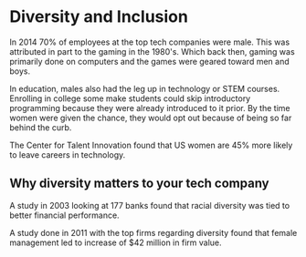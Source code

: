

# Diversity and Inclusion
In 2014 70% of employees at the top tech companies were male. This was attributed in part to the gaming in the 1980's. Which back then, gaming was primarily done on computers and the games were geared toward men and boys. 

In education, males also had the leg up in technology or STEM courses. Enrolling in college some make students could skip introductory programming because they were already introduced to it prior. By the time women were given the chance, they would opt out because of being so far behind the curb. 

The Center for Talent Innovation found that US women are 45% more likely to leave careers in technology. 


## Why diversity matters to your tech company

A study in 2003 looking at 177 banks found that racial diversity was tied to better financial performance. 

A study done in 2011 with the top firms regarding diversity found that female management led to increase of $42 million in firm value. 

